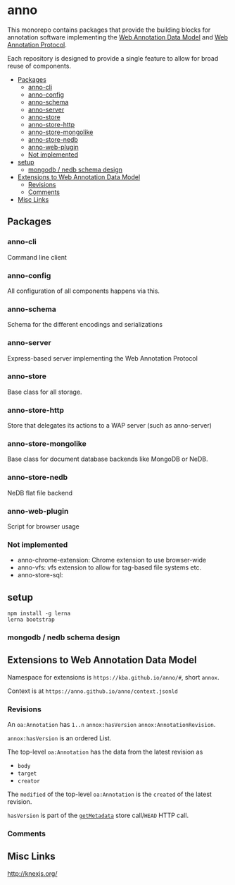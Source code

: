 # anno

This monorepo contains packages that provide the building blocks for annotation
software implementing the [Web Annotation Data
Model](http://www.w3.org/TR/annotation-model/) and [Web Annotation
Protocol](http://www.w3.org/TR/annotation-protocol/).

Each repository is designed to provide a single feature to allow for broad
reuse of components.

<!-- BEGIN-MARKDOWN-TOC -->
* [Packages](#packages)
	* [anno-cli](#anno-cli)
	* [anno-config](#anno-config)
	* [anno-schema](#anno-schema)
	* [anno-server](#anno-server)
	* [anno-store](#anno-store)
	* [anno-store-http](#anno-store-http)
	* [anno-store-mongolike](#anno-store-mongolike)
	* [anno-store-nedb](#anno-store-nedb)
	* [anno-web-plugin](#anno-web-plugin)
	* [Not implemented](#not-implemented)
* [setup](#setup)
	* [mongodb / nedb schema design](#mongodb--nedb-schema-design)
* [Extensions to Web Annotation Data Model](#extensions-to-web-annotation-data-model)
	* [Revisions](#revisions)
	* [Comments](#comments)
* [Misc Links](#misc-links)

<!-- END-MARKDOWN-TOC -->

## Packages

### anno-cli

Command line client

### anno-config

All configuration of all components happens via this.

### anno-schema

Schema for the different encodings and serializations

### anno-server

Express-based server implementing the Web Annotation Protocol

### anno-store

Base class for all storage.

### anno-store-http

Store that delegates its actions to a WAP server (such as anno-server)

### anno-store-mongolike

Base class for document database backends like MongoDB or NeDB.

### anno-store-nedb

NeDB flat file backend

### anno-web-plugin

Script for browser usage

### Not implemented

* anno-chrome-extension: Chrome extension to use browser-wide
* anno-vfs: vfs extension to allow for tag-based file systems etc.
* anno-store-sql: 

## setup

```
npm install -g lerna
lerna bootstrap
```

### mongodb / nedb schema design

## Extensions to Web Annotation Data Model

Namespace for extensions is `https://kba.github.io/anno/#`, short `annox`.

Context is at `https://anno.github.io/anno/context.jsonld`

### Revisions

An `oa:Annotation` has `1..n` `annox:hasVersion` `annox:AnnotationRevision`.

`annox:hasVersion` is an ordered List.

The top-level `oa:Annotation` has the data from the latest revision as

* `body`
* `target`
* `creator`

The `modified` of the top-level `oa:Annotation` is the `created` of the latest
revision.

`hasVersion` is part of the
[`getMetadata`](https://github.com/kba/anno/tree/master/anno-store/#getmetadata)
store call/`HEAD` HTTP call.

### Comments

## Misc Links

http://knexjs.org/

